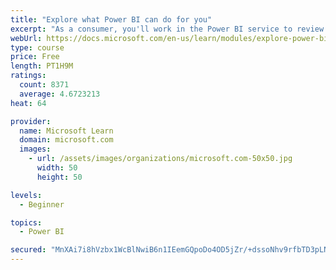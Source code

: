 ```yaml
---
title: "Explore what Power BI can do for you"
excerpt: "As a consumer, you'll work in the Power BI service to review and interact with content that has been shared with you. This module provides the foundational information that you need to work effectively in the Power BI service."
webUrl: https://docs.microsoft.com/en-us/learn/modules/explore-power-bi-service/
type: course
price: Free
length: PT1H9M
ratings:
  count: 8371
  average: 4.6723213
heat: 64

provider:
  name: Microsoft Learn
  domain: microsoft.com
  images:
    - url: /assets/images/organizations/microsoft.com-50x50.jpg
      width: 50
      height: 50

levels:
  - Beginner

topics:
  - Power BI

secured: "MnXAi7i8hVzbx1WcBlNwiB6n1IEemGQpoDo4OD5jZr/+dssoNhv9rfbTD3pLN60UUmUxPuMjwxSjRcakLiLc2/0AN6aDoc3pGj/YfEhMLApBqUn8Jup5OmDhcD1m5UqLiAL/U717aE72CiOWNMDTUDkaptXq6mlPHlEBAGor5bY9h03hUH0MmG92tahXyFpuDffviPQOW4LQyGaWUGVEpYWxd1H7RI25RY0lkJ7Bwtkt8vK1tslTPdejsLMYBCbnTHIfVc1osf33txvkMorRrGWbMqDnZdBO5Pm1vFOYdWYZB3w03jsy5DpCAwaoGRTItPCbzDxHkU3b5ZEFMGf+U+DNh/ClYgq563cop8Jku2ZfAyKBsqi+qreJm8cFb7sZGAMUf4/GHmOJdtvXWBforkx6mGwQCqBuUvUBFw17OY4=;IX9LjNMX4natYIvvN99dYA=="
---
```


